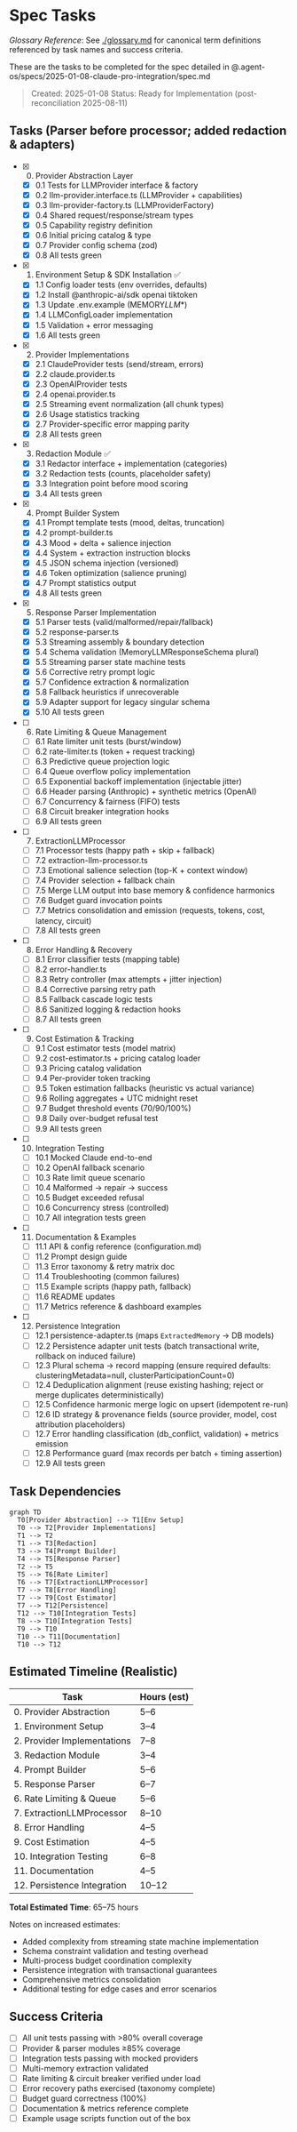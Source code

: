 # Spec Tasks

_Glossary Reference_: See [./glossary.md](./glossary.md) for canonical term definitions referenced by task names and success criteria.

These are the tasks to be completed for the spec detailed in @.agent-os/specs/2025-01-08-claude-pro-integration/spec.md

> Created: 2025-01-08
> Status: Ready for Implementation (post-reconciliation 2025-08-11)

## Tasks (Parser before processor; added redaction & adapters)

- [x] 0. Provider Abstraction Layer
  - [x] 0.1 Tests for LLMProvider interface & factory
  - [x] 0.2 llm-provider.interface.ts (LLMProvider + capabilities)
  - [x] 0.3 llm-provider-factory.ts (LLMProviderFactory)
  - [x] 0.4 Shared request/response/stream types
  - [x] 0.5 Capability registry definition
  - [x] 0.6 Initial pricing catalog & type
  - [x] 0.7 Provider config schema (zod)
  - [x] 0.8 All tests green

- [x] 1. Environment Setup & SDK Installation ✅
  - [x] 1.1 Config loader tests (env overrides, defaults)
  - [x] 1.2 Install @anthropic-ai/sdk openai tiktoken
  - [x] 1.3 Update .env.example (MEMORY*LLM*\*)
  - [x] 1.4 LLMConfigLoader implementation
  - [x] 1.5 Validation + error messaging
  - [x] 1.6 All tests green

- [x] 2. Provider Implementations
  - [x] 2.1 ClaudeProvider tests (send/stream, errors)
  - [x] 2.2 claude.provider.ts
  - [x] 2.3 OpenAIProvider tests
  - [x] 2.4 openai.provider.ts
  - [x] 2.5 Streaming event normalization (all chunk types)
  - [x] 2.6 Usage statistics tracking
  - [x] 2.7 Provider-specific error mapping parity
  - [x] 2.8 All tests green

- [x] 3. Redaction Module ✅
  - [x] 3.1 Redactor interface + implementation (categories)
  - [x] 3.2 Redaction tests (counts, placeholder safety)
  - [x] 3.3 Integration point before mood scoring
  - [x] 3.4 All tests green

- [x] 4. Prompt Builder System
  - [x] 4.1 Prompt template tests (mood, deltas, truncation)
  - [x] 4.2 prompt-builder.ts
  - [x] 4.3 Mood + delta + salience injection
  - [x] 4.4 System + extraction instruction blocks
  - [x] 4.5 JSON schema injection (versioned)
  - [x] 4.6 Token optimization (salience pruning)
  - [x] 4.7 Prompt statistics output
  - [x] 4.8 All tests green

- [x] 5. Response Parser Implementation
  - [x] 5.1 Parser tests (valid/malformed/repair/fallback)
  - [x] 5.2 response-parser.ts
  - [x] 5.3 Streaming assembly & boundary detection
  - [x] 5.4 Schema validation (MemoryLLMResponseSchema plural)
  - [x] 5.5 Streaming parser state machine tests
  - [x] 5.6 Corrective retry prompt logic
  - [x] 5.7 Confidence extraction & normalization
  - [x] 5.8 Fallback heuristics if unrecoverable
  - [x] 5.9 Adapter support for legacy singular schema
  - [x] 5.10 All tests green

- [ ] 6. Rate Limiting & Queue Management
  - [ ] 6.1 Rate limiter unit tests (burst/window)
  - [ ] 6.2 rate-limiter.ts (token + request tracking)
  - [ ] 6.3 Predictive queue projection logic
  - [ ] 6.4 Queue overflow policy implementation
  - [ ] 6.5 Exponential backoff implementation (injectable jitter)
  - [ ] 6.6 Header parsing (Anthropic) + synthetic metrics (OpenAI)
  - [ ] 6.7 Concurrency & fairness (FIFO) tests
  - [ ] 6.8 Circuit breaker integration hooks
  - [ ] 6.9 All tests green

- [ ] 7. ExtractionLLMProcessor
  - [ ] 7.1 Processor tests (happy path + skip + fallback)
  - [ ] 7.2 extraction-llm-processor.ts
  - [ ] 7.3 Emotional salience selection (top-K + context window)
  - [ ] 7.4 Provider selection + fallback chain
  - [ ] 7.5 Merge LLM output into base memory & confidence harmonics
  - [ ] 7.6 Budget guard invocation points
  - [ ] 7.7 Metrics consolidation and emission (requests, tokens, cost, latency, circuit)
  - [ ] 7.8 All tests green

- [ ] 8. Error Handling & Recovery
  - [ ] 8.1 Error classifier tests (mapping table)
  - [ ] 8.2 error-handler.ts
  - [ ] 8.3 Retry controller (max attempts + jitter injection)
  - [ ] 8.4 Corrective parsing retry path
  - [ ] 8.5 Fallback cascade logic tests
  - [ ] 8.6 Sanitized logging & redaction hooks
  - [ ] 8.7 All tests green

- [ ] 9. Cost Estimation & Tracking
  - [ ] 9.1 Cost estimator tests (model matrix)
  - [ ] 9.2 cost-estimator.ts + pricing catalog loader
  - [ ] 9.3 Pricing catalog validation
  - [ ] 9.4 Per-provider token tracking
  - [ ] 9.5 Token estimation fallbacks (heuristic vs actual variance)
  - [ ] 9.6 Rolling aggregates + UTC midnight reset
  - [ ] 9.7 Budget threshold events (70/90/100%)
  - [ ] 9.8 Daily over-budget refusal test
  - [ ] 9.9 All tests green

- [ ] 10. Integration Testing
  - [ ] 10.1 Mocked Claude end-to-end
  - [ ] 10.2 OpenAI fallback scenario
  - [ ] 10.3 Rate limit queue scenario
  - [ ] 10.4 Malformed → repair → success
  - [ ] 10.5 Budget exceeded refusal
  - [ ] 10.6 Concurrency stress (controlled)
  - [ ] 10.7 All integration tests green

- [ ] 11. Documentation & Examples
  - [ ] 11.1 API & config reference (configuration.md)
  - [ ] 11.2 Prompt design guide
  - [ ] 11.3 Error taxonomy & retry matrix doc
  - [ ] 11.4 Troubleshooting (common failures)
  - [ ] 11.5 Example scripts (happy path, fallback)
  - [ ] 11.6 README updates
  - [ ] 11.7 Metrics reference & dashboard examples

- [ ] 12. Persistence Integration
  - [ ] 12.1 persistence-adapter.ts (maps `ExtractedMemory` → DB models)
  - [ ] 12.2 Persistence adapter unit tests (batch transactional write, rollback on induced failure)
  - [ ] 12.3 Plural schema → record mapping (ensure required defaults: clusteringMetadata=null, clusterParticipationCount=0)
  - [ ] 12.4 Deduplication alignment (reuse existing hashing; reject or merge duplicates deterministically)
  - [ ] 12.5 Confidence harmonic merge logic on upsert (idempotent re-run)
  - [ ] 12.6 ID strategy & provenance fields (source provider, model, cost attribution placeholders)
  - [ ] 12.7 Error handling classification (db_conflict, validation) + metrics emission
  - [ ] 12.8 Performance guard (max records per batch + timing assertion)
  - [ ] 12.9 All tests green

## Task Dependencies

```mermaid
graph TD
  T0[Provider Abstraction] --> T1[Env Setup]
  T0 --> T2[Provider Implementations]
  T1 --> T2
  T1 --> T3[Redaction]
  T3 --> T4[Prompt Builder]
  T4 --> T5[Response Parser]
  T2 --> T5
  T5 --> T6[Rate Limiter]
  T6 --> T7[ExtractionLLMProcessor]
  T7 --> T8[Error Handling]
  T7 --> T9[Cost Estimator]
  T7 --> T12[Persistence]
  T12 --> T10[Integration Tests]
  T8 --> T10[Integration Tests]
  T9 --> T10
  T10 --> T11[Documentation]
  T10 --> T12
```

## Estimated Timeline (Realistic)

| Task                        | Hours (est) |
| --------------------------- | ----------- |
| 0. Provider Abstraction     | 5–6         |
| 1. Environment Setup        | 3–4         |
| 2. Provider Implementations | 7–8         |
| 3. Redaction Module         | 3–4         |
| 4. Prompt Builder           | 5–6         |
| 5. Response Parser          | 6–7         |
| 6. Rate Limiting & Queue    | 5–6         |
| 7. ExtractionLLMProcessor   | 8–10        |
| 8. Error Handling           | 4–5         |
| 9. Cost Estimation          | 4–5         |
| 10. Integration Testing     | 6–8         |
| 11. Documentation           | 4–5         |
| 12. Persistence Integration | 10–12       |

**Total Estimated Time**: 65–75 hours

Notes on increased estimates:

- Added complexity from streaming state machine implementation
- Schema constraint validation and testing overhead
- Multi-process budget coordination complexity
- Persistence integration with transactional guarantees
- Comprehensive metrics consolidation
- Additional testing for edge cases and error scenarios

## Success Criteria

- [ ] All unit tests passing with >80% overall coverage
- [ ] Provider & parser modules ≥85% coverage
- [ ] Integration tests passing with mocked providers
- [ ] Multi-memory extraction validated
- [ ] Rate limiting & circuit breaker verified under load
- [ ] Error recovery paths exercised (taxonomy complete)
- [ ] Budget guard correctness (100%)
- [ ] Documentation & metrics reference complete
- [ ] Example usage scripts function out of the box
